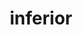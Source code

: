 ---
title: inferior
unicode_regular: \eb7e
unicode_bold: \eb7a
unicode_solid: \eb7f
unicode_brand: 
---
